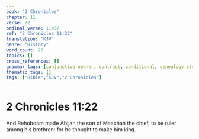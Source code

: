 ```yaml
---
book: "2 Chronicles"
chapter: 11
verse: 22
ordinal_verse: 11437
ref: "2 Chronicles 11:22"
translation: "KJV"
genre: "History"
word_count: 23
topics: []
cross_references: []
grammar_tags: [conjunctive-opener, contrast, conditional, genealogy-structure]
thematic_tags: []
tags: ["Bible","KJV","2 Chronicles"]
---
```


# 2 Chronicles 11:22

And Rehoboam made Abijah the son of Maachah the chief, to be ruler among his brethren: for he thought to make him king.
